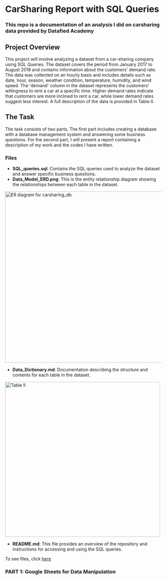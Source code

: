 # CarSharing Report with SQL Queries
### This repo is a documentation of an analysis I did on carsharing data provided by Datafied Academy

## Project Overview
This project will involve analyzing a dataset from a car-sharing company using SQL Queries. The dataset covers the period from January 2017 to August 2018 and contains information about the customers' demand rate. The data was collected on an hourly basis and includes details such as date, hour, season, weather condition, temperature, humidity, and wind speed.
The 'demand' column in the dataset represents the customers' willingness to rent a car at a specific time. Higher demand rates indicate that customers are more inclined to rent a car, while lower demand rates suggest less interest. A full description of the data is provided in Table II.

## The Task
The task consists of two parts. The first part includes creating a database with a database management system and answering some business questions. For the second part, I will present a report containing a description of my work and the codes I have written. 

### Files
- **SQL_queries.sql**: Contains the SQL queries used to analyze the dataset and answer specific business questions.
- **Data_Model_ERD.png**: This is the entity relationship diagram showing the relationships between each table in the dataset.
<img width="550" alt="ER diagram for carsharing_db" src="https://github.com/ProfBesty/Carsharing-Report/assets/147350441/94c216a2-aa83-4e34-a332-3cef700ac6d0">

- **Data_Dictionary.md**: Documentation describing the structure and contents for each table in the dataset.
<img width="498" alt="Table II" src="https://github.com/ProfBesty/Carsharing-Report/assets/147350441/4cfdbe37-6630-4c60-a8c4-f9679269efd1">

- **README.md**: This file provides an overview of the repository and instructions for accessing and using the SQL queries.

To see files, click [here](https://drive.google.com/drive/folders/1_LG9jvLUa8cGPIi5W2yk3PbKQw0EtQ14?usp=sharing)







### PART 1: Google Sheets for Data Manipulation
